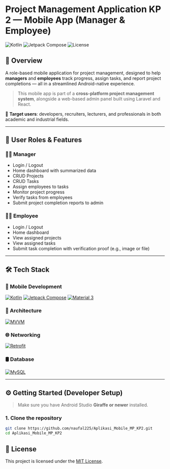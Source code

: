 # Project Management Application KP 2 — Mobile App (Manager & Employee)

![Kotlin](https://img.shields.io/badge/language-Kotlin-purple?logo=kotlin&logoColor=white)
![Jetpack Compose](https://img.shields.io/badge/UI-Jetpack%20Compose-00C4B3?logo=android&logoColor=white)
![License](https://img.shields.io/badge/license-MIT-green)

## 🚀 Overview

A role-based mobile application for project management, designed to help **managers** and **employees** track progress, assign tasks, and report project completions — all in a streamlined Android-native experience.

> This mobile app is part of a **cross-platform project management system**, alongside a web-based admin panel built using Laravel and React.

🎯 **Target users**: developers, recruiters, lecturers, and professionals in both academic and industrial fields.

---

## 👥 User Roles & Features

### 🧑‍💼 Manager
- Login / Logout
- Home dashboard with summarized data
- CRUD Projects
- CRUD Tasks
- Assign employees to tasks
- Monitor project progress
- Verify tasks from employees
- Submit project completion reports to admin

### 👨‍🔧 Employee
- Login / Logout
- Home dashboard
- View assigned projects
- View assigned tasks
- Submit task completion with verification proof (e.g., image or file)

---

## 🛠️ Tech Stack

### 📱 Mobile Development
[![Kotlin](https://img.shields.io/badge/Kotlin-Android%20Language-purple?logo=kotlin&logoColor=white)](https://kotlinlang.org)
[![Jetpack Compose](https://img.shields.io/badge/Jetpack%20Compose-Declarative%20UI-00C4B3?logo=android&logoColor=white)](https://developer.android.com/jetpack/compose)
[![Material 3](https://img.shields.io/badge/Material%20You-Android%20UI-blue?logo=materialdesign&logoColor=white)](https://m3.material.io/)

### 🧠 Architecture
[![MVVM](https://img.shields.io/badge/MVVM-Architecture-green)](https://developer.android.com/jetpack/guide)

### 🌐 Networking
[![Retrofit](https://img.shields.io/badge/Retrofit-HTTP%20Client-yellow?logo=android&logoColor=white)](https://square.github.io/retrofit/)

### 🛢️ Database
[![MySQL](https://img.shields.io/badge/MySQL-Backend%20DB-orange?logo=mysql&logoColor=white)](https://www.mysql.com)

---

## ⚙️ Getting Started (Developer Setup)

> Make sure you have Android Studio **Giraffe or newer** installed.

### 1. Clone the repository
```bash
git clone https://github.com/naufal225/Aplikasi_Mobile_MP_KP2.git
cd Aplikasi_Mobile_MP_KP2
```

## 📄 License

This project is licensed under the [MIT License](LICENSE).
